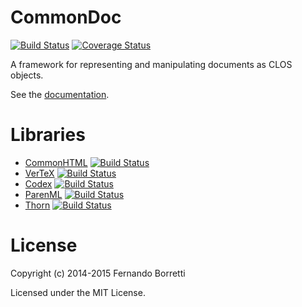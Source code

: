# CommonDoc

[![Build Status](https://travis-ci.org/CommonDoc/common-doc.svg?branch=master)](https://travis-ci.org/CommonDoc/common-doc)
[![Coverage Status](https://coveralls.io/repos/CommonDoc/common-doc/badge.svg?branch=master)](https://coveralls.io/r/CommonDoc/common-doc?branch=master)

A framework for representing and manipulating documents as CLOS objects.

See the [documentation](http://commondoc.github.io/docs/overview.html).

# Libraries

* [CommonHTML](https://github.com/CommonDoc/common-html) [![Build Status](https://travis-ci.org/CommonDoc/common-html.svg?branch=master)](https://travis-ci.org/CommonDoc/common-html)
* [VerTeX](https://github.com/CommonDoc/vertex) [![Build Status](https://travis-ci.org/CommonDoc/vertex.svg?branch=master)](https://travis-ci.org/CommonDoc/vertex)
* [Codex](https://github.com/CommonDoc/codex) [![Build Status](https://travis-ci.org/CommonDoc/codex.svg?branch=master)](https://travis-ci.org/CommonDoc/codex)
* [ParenML](https://github.com/CommonDoc/parenml) [![Build Status](https://travis-ci.org/CommonDoc/parenml.svg?branch=master)](https://travis-ci.org/CommonDoc/parenml)
* [Thorn](https://github.com/CommonDoc/thorn) [![Build Status](https://travis-ci.org/CommonDoc/thorn.svg?branch=master)](https://travis-ci.org/CommonDoc/thorn)

# License

Copyright (c) 2014-2015 Fernando Borretti

Licensed under the MIT License.
